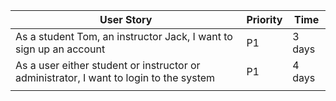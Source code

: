 
| User Story |Priority| Time |
| ---------- | -------- |-------- |
| As a student Tom, an instructor Jack, I want to sign up an account| P1 | 3 days |
| As a user either student or instructor or administrator, I want to login to the system| P1 | 4 days |
| | |
